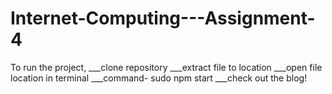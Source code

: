 # Internet-Computing---Assignment-4
To run the project,
___clone repository
___extract file to location
___open file location in terminal
___command- sudo npm start
___check out the blog!
